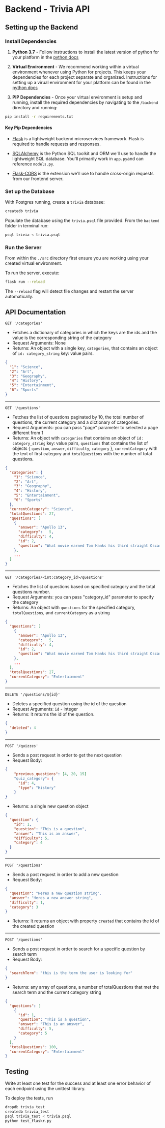 # Backend - Trivia API

## Setting up the Backend

### Install Dependencies

1. **Python 3.7** - Follow instructions to install the latest version of python for your platform in the [python docs](https://docs.python.org/3/using/unix.html#getting-and-installing-the-latest-version-of-python)

2. **Virtual Environment** - We recommend working within a virtual environment whenever using Python for projects. This keeps your dependencies for each project separate and organized. Instructions for setting up a virual environment for your platform can be found in the [python docs](https://packaging.python.org/guides/installing-using-pip-and-virtual-environments/)

3. **PIP Dependencies** - Once your virtual environment is setup and running, install the required dependencies by navigating to the `/backend` directory and running:

```bash
pip install -r requirements.txt
```

#### Key Pip Dependencies

- [Flask](http://flask.pocoo.org/) is a lightweight backend microservices framework. Flask is required to handle requests and responses.

- [SQLAlchemy](https://www.sqlalchemy.org/) is the Python SQL toolkit and ORM we'll use to handle the lightweight SQL database. You'll primarily work in `app.py`and can reference `models.py`.

- [Flask-CORS](https://flask-cors.readthedocs.io/en/latest/#) is the extension we'll use to handle cross-origin requests from our frontend server.

### Set up the Database

With Postgres running, create a `trivia` database:

```bash
createdb trivia
```

Populate the database using the `trivia.psql` file provided. From the `backend` folder in terminal run:

```bash
psql trivia < trivia.psql
```

### Run the Server

From within the `./src` directory first ensure you are working using your created virtual environment.

To run the server, execute:

```bash
flask run --reload
```

The `--reload` flag will detect file changes and restart the server automatically.

## API Documentation

`GET '/categories'`

- Fetches a dictionary of categories in which the keys are the ids and the value is the corresponding string of the category
- Request Arguments: None
- Returns: An object with a single key, `categories`, that contains an object of `id: category_string` key: value pairs.

```json
{
  "1": "Science",
  "2": "Art",
  "3": "Geography",
  "4": "History",
  "5": "Entertainment",
  "6": "Sports"
}
```

---

`GET '/questions'`

- Fetches the list of questions paginated by 10, the total number of questions, the current category and a dictionary of categories.
- Request Arguments: you can pass "page" parameter to selected a page different from 1
- Returns: An object with `categories` that contains an object of `id: category_string` key: value pairs, `questions` that contains the list of objects { `question`, `answer`, `difficulty`, `category` }, `currentCategory` with the text of first category and `totalQuestions` with the number of total questions.

```json
{
  "categories": {
    "1": "Science",
    "2": "Art",
    "3": "Geography",
    "4": "History",
    "5": "Entertainment",
    "6": "Sports"
  },
  "currentCategory": "Science",
  "totalQuestions": 27,
  "questions": [
    {
      "answer":	"Apollo 13",
      "category":	5,
      "difficulty":	4,
      "id": 2,
      "question": "What movie earned Tom Hanks his third straight Oscar nomination, in 1996?"
    },
    ...
  ]
}
```

---

`GET '/categories/<int:category_id>/questions'`

- Fetches the list of questions based on specified category and the total questions number.
- Request Arguments: you can pass "category_id" parameter to specify the category
- Returns: An object with `questions` for the specified category, `totalQuestions`, and `currentCategory` as a string

```json
{
  "questions": [
    {
      "answer":	"Apollo 13",
      "category":	5,
      "difficulty":	4,
      "id": 2,
      "question": "What movie earned Tom Hanks his third straight Oscar nomination, in 1996?"
    },
    ...
  ],
  "totalQuestions": 27,
  "currentCategory": "Entertainment"
}
```

---

`DELETE '/questions/${id}'`

- Deletes a specified question using the id of the question
- Request Arguments: `id` - integer
- Returns: It returns the id of the question.

```json
{
  "deleted": 4
}
```

---

`POST '/quizzes'`

- Sends a post request in order to get the next question
- Request Body:

```json
{
    "previous_questions": [4, 20, 15]
    "quiz_category": {
      "id": 4,
      "type": "History"
    }
}
```

- Returns: a single new question object

```json
{
  "question": {
    "id": 1,
    "question": "This is a question",
    "answer": "This is an answer",
    "difficulty": 5,
    "category": 4
  }
}
```

---

`POST '/questions'`

- Sends a post request in order to add a new question
- Request Body:

```json
{
  "question": "Heres a new question string",
  "answer": "Heres a new answer string",
  "difficulty": 1,
  "category": 3
}
```

- Returns: It returns an object with property `created` that contains the id of the created question

---

`POST '/questions'`

- Sends a post request in order to search for a specific question by search term
- Request Body:

```json
{
  "searchTerm": "this is the term the user is looking for"
}
```

- Returns: any array of questions, a number of totalQuestions that met the search term and the current category string

```json
{
  "questions": [
    {
      "id": 1,
      "question": "This is a question",
      "answer": "This is an answer",
      "difficulty": 5,
      "category": 5
    }
  ],
  "totalQuestions": 100,
  "currentCategory": "Entertainment"
}
```


## Testing

Write at least one test for the success and at least one error behavior of each endpoint using the unittest library.

To deploy the tests, run

```bash
dropdb trivia_test
createdb trivia_test
psql trivia_test < trivia.psql
python test_flaskr.py
```
